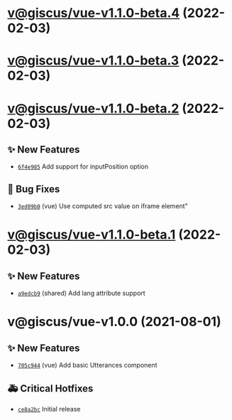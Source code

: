 # [v@giscus/vue-v1.1.0-beta.4](https://github.com/giscus/giscus-component/compare/@giscus/vue-v1.1.0-beta.3...@giscus/vue-v1.1.0-beta.4) (2022-02-03)

# [v@giscus/vue-v1.1.0-beta.3](https://github.com/giscus/giscus-component/compare/@giscus/vue-v1.1.0-beta.2...@giscus/vue-v1.1.0-beta.3) (2022-02-03)

# [v@giscus/vue-v1.1.0-beta.2](https://github.com/giscus/giscus-component/compare/@giscus/vue-v1.1.0-beta.1...@giscus/vue-v1.1.0-beta.2) (2022-02-03)

## ✨ New Features
- [`6f4e985`](https://github.com/giscus/giscus-component/commit/6f4e985)   Add support for inputPosition option 

## 🐛 Bug Fixes
- [`3ed09b0`](https://github.com/giscus/giscus-component/commit/3ed09b0)  (vue) Use computed src value on iframe element&quot;

# [v@giscus/vue-v1.1.0-beta.1](https://github.com/giscus/giscus-component/compare/@giscus/vue-v1.0.0...@giscus/vue-v1.1.0-beta.1) (2022-02-03)

## ✨ New Features
- [`a9edcb9`](https://github.com/giscus/giscus-component/commit/a9edcb9)  (shared) Add lang attribute support

# v@giscus/vue-v1.0.0 (2021-08-01)

## ✨ New Features
- [`705c944`](https://github.com/giscus/giscus-component/commit/705c944)  (vue) Add basic Utterances component 

## 🚑 Critical Hotfixes
- [`ce8a2bc`](https://github.com/giscus/giscus-component/commit/ce8a2bc)   Initial release
